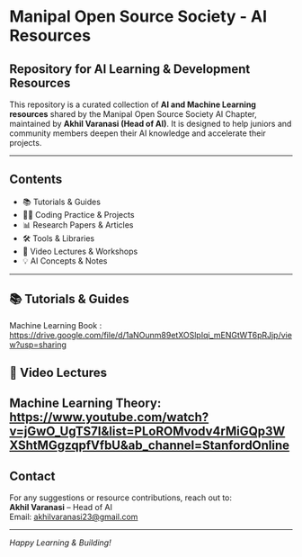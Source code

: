 # Manipal Open Source Society - AI Resources

## Repository for AI Learning & Development Resources

This repository is a curated collection of **AI and Machine Learning resources** shared by the Manipal Open Source Society AI Chapter, maintained by **Akhil Varanasi (Head of AI)**. It is designed to help juniors and community members deepen their AI knowledge and accelerate their projects.

---

## Contents

- 📚 Tutorials & Guides  
- 🧑‍💻 Coding Practice & Projects  
- 📊 Research Papers & Articles  
- 🛠️ Tools & Libraries  
- 🎥 Video Lectures & Workshops  
- 💡 AI Concepts & Notes  

---
## 📚 Tutorials & Guides  
Machine Learning Book : https://drive.google.com/file/d/1aNOunm89etXOSlpIqi_mENGtWT6pRJjp/view?usp=sharing



## 🎥 Video Lectures

Machine Learning Theory: https://www.youtube.com/watch?v=jGwO_UgTS7I&list=PLoROMvodv4rMiGQp3WXShtMGgzqpfVfbU&ab_channel=StanfordOnline
---

## Contact

For any suggestions or resource contributions, reach out to:  
**Akhil Varanasi** – Head of AI  
Email: akhilvaranasi23@gmail.com

---

*Happy Learning & Building!*

